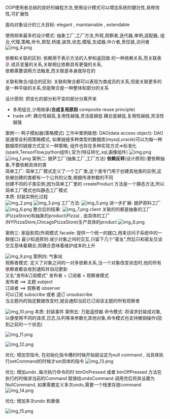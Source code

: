 OOP使用者总结的良好的编程方法,使用设计模式可以增加系统的健壮性,易修改性,可扩展性

面向对象设计的三大目标: elegant , maintainable , extendable

使用频率最多的设计模式: 抽象工厂,工厂方法,外观,观察者,迭代器,单例,适配器,
组合,代理,策略,命令,原型,桥接,装饰,状态,模版,生成器,中介者,责任链,访问者
![img_4.png](img_4.png)

依赖和关联的区别: 依赖用于表示方法的入参和返回值 的一种依赖关系,而关联表示 成员变量的关系,关联相比依赖具有更强的关系,  
依赖需要调用方法触发,而关联是本身就存在的  

关联和聚合/组合的区别: 关联和聚合都可以表现为类成员的关系,但是关联更多的是一种平级的关系,但是聚合是一种整体和部分的关系


设计原则: 把变化的部分和不变的部分分离开来
-   多用组合,少用继承(**合成复用原则** composite reuse principle)
-   trade off: 耦合性越高,复用性越强,灵活度越低   耦合度越低,复用性越弱,灵活性越强

案例一: 鸭子模拟器(策略模式)
工作中案例联想: DAO(data access object): DAO层通常会利用策略模式,
如果链接多种类型的数据库(mysql,oracle)可以为每一种数据库的链接方式定义一种策略;
组件也存在多种实现方式=>标准化(spark,TensorFlow,python组件),官方(特征转化,xql,画像组件)
![img.png](img.png)
![img_1.png](img_1.png)
案例二: 披萨工厂(抽象工厂,工厂方法)
**依赖反转**(设计原则):要依赖抽象,不要依赖具体的类  
简单工厂: 简单工厂模式定义了一个工厂类,这个类专门用于创建其他类的实例,这些被创建的类都有一个公共的父类,根据传递参数的不同  
创建不同的子类实例,因为简单工厂里的 createProduct 方法是一个静态方法,所以简单工厂模式也叫静态工厂模式  
本质: 封装实例化过程  
![img_2.png](img_2.png)
![img_3.png](img_3.png)
工厂方法:
![img_5.png](img_5.png)
进一步扩展: 披萨原料工厂
![img_6.png](img_6.png)
整合后的结果:
![img_7.png](img_7.png)
client 关联的的都是抽象的工厂(PizzaStore)和抽象的product(Pizza) , 由具体的工厂(NYPizzaStore,ChicagoPizzaStore)生产具体的product
![img_8.png](img_8.png)

案例三: 家庭影院(外观模式 facade: 提供一个统一的接口,用来访问子系统中的一群接口)
最少知道原则:减少对象之间的交互,只留下几个"密友",然后只和密友交谈  
交互意味着耦合,而耦合意味着维护成本的上升

![img_9.png](img_9.png)
案例四: 气象站  
观察者模式: 定义了对象之间的一对多依赖关系,当一个对象改变状态时,他的所有依赖者都会收到通知并自动更新  
又名"发布&订阅模式"  发布者 + 订阅者 = 观察者模式  
发布者  ==> 主题 subject  
订阅者  ==> 观察者 observer  
可以订阅 subscribe 或者 退订 unsubscribe  
当主题内的指定数据改变时,就会通知当前已订阅该主题的所有观察者

![img_10.png](img_10.png)
本质: 封装事件
案例五: 万能遥控器
命令模式: 将请求封装成对象,以便使用不同的请求,日志,队列等来参数化其他对象,命令模式也支持撤销操作(回到之前的一个状态)

![img_11.png](img_11.png)

![img_12.png](img_12.png)

优化: 增加空指令, 在初始化指令槽的时候开始就设定为null command , 当具体执行setCommand的时候才set具体的指令
![img_13.png](img_13.png)
 
优化: 增加undo  ,每次执行命令的时 btnOnPressed 或者 btnOffPressed 
方法在执行的时候讲当前的Command 赋值给undoCommand  调用完后将其设置为NullCommand, 如果需要定义多次undo,需要一个栈里存放command
![img_14.png](img_14.png) 

优化: 增加多次undo 和重做

![img_15.png](img_15.png)























